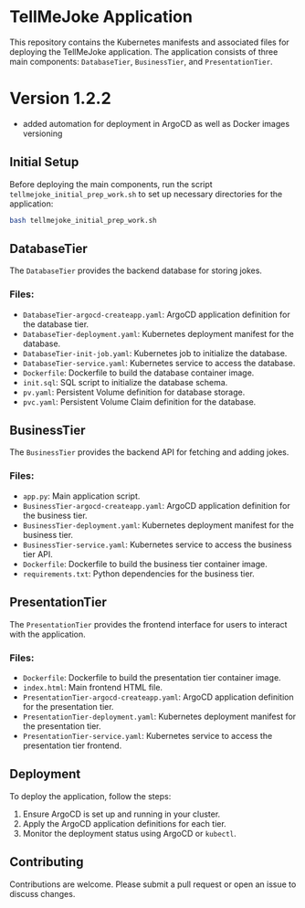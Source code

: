 # TellMeJoke Application 

This repository contains the Kubernetes manifests and associated files for deploying the TellMeJoke application. The application consists of three main components: `DatabaseTier`, `BusinessTier`, and `PresentationTier`.

# Version 1.2.2
- added automation for deployment in ArgoCD as well as Docker images versioning

## Initial Setup

Before deploying the main components, run the script `tellmejoke_initial_prep_work.sh` to set up necessary directories for the application:

```bash
bash tellmejoke_initial_prep_work.sh
```

## DatabaseTier

The `DatabaseTier` provides the backend database for storing jokes. 

### Files:
- `DatabaseTier-argocd-createapp.yaml`: ArgoCD application definition for the database tier.
- `DatabaseTier-deployment.yaml`: Kubernetes deployment manifest for the database.
- `DatabaseTier-init-job.yaml`: Kubernetes job to initialize the database.
- `DatabaseTier-service.yaml`: Kubernetes service to access the database.
- `Dockerfile`: Dockerfile to build the database container image.
- `init.sql`: SQL script to initialize the database schema.
- `pv.yaml`: Persistent Volume definition for database storage.
- `pvc.yaml`: Persistent Volume Claim definition for the database.

## BusinessTier

The `BusinessTier` provides the backend API for fetching and adding jokes.

### Files:
- `app.py`: Main application script.
- `BusinessTier-argocd-createapp.yaml`: ArgoCD application definition for the business tier.
- `BusinessTier-deployment.yaml`: Kubernetes deployment manifest for the business tier.
- `BusinessTier-service.yaml`: Kubernetes service to access the business tier API.
- `Dockerfile`: Dockerfile to build the business tier container image.
- `requirements.txt`: Python dependencies for the business tier.

## PresentationTier

The `PresentationTier` provides the frontend interface for users to interact with the application.

### Files:
- `Dockerfile`: Dockerfile to build the presentation tier container image.
- `index.html`: Main frontend HTML file.
- `PresentationTier-argocd-createapp.yaml`: ArgoCD application definition for the presentation tier.
- `PresentationTier-deployment.yaml`: Kubernetes deployment manifest for the presentation tier.
- `PresentationTier-service.yaml`: Kubernetes service to access the presentation tier frontend.

## Deployment

To deploy the application, follow the steps:

1. Ensure ArgoCD is set up and running in your cluster.
2. Apply the ArgoCD application definitions for each tier.
3. Monitor the deployment status using ArgoCD or `kubectl`.

## Contributing

Contributions are welcome. Please submit a pull request or open an issue to discuss changes.

